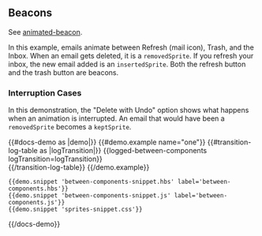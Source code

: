 ## Beacons
See [animated-beacon](/docs/api/components/animated-beacon).

In this example, emails animate between Refresh (mail icon), Trash, and the Inbox. When an email gets deleted, it is a `removedSprite`. If you refresh your inbox, the new email added is an `insertedSprite`. Both the refresh button and the trash button are beacons.

### Interruption Cases
In this demonstration, the "Delete with Undo" option shows what happens when an animation is interrupted. An email that would have been a `removedSprite` becomes a `keptSprite`. 

{{#docs-demo as |demo|}}
    {{#demo.example name="one"}}
      {{#transition-log-table as |logTransition|}}
        {{logged-between-components logTransition=logTransition}}      
      {{/transition-log-table}}
    {{/demo.example}}

    {{demo.snippet 'between-components-snippet.hbs' label='between-components.hbs'}}
    {{demo.snippet 'between-components-snippet.js' label='between-components.js'}}
    {{demo.snippet 'sprites-snippet.css'}}
{{/docs-demo}}

